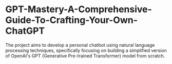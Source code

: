 # GPT-Mastery-A-Comprehensive-Guide-To-Crafting-Your-Own-ChatGPT
The project aims to develop a personal chatbot using natural language processing techniques, specifically focusing on building a simplified version of OpenAI's GPT (Generative Pre-trained Transformer) model from scratch.
